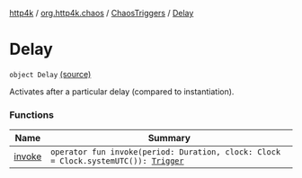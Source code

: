 [http4k](../../../index.md) / [org.http4k.chaos](../../index.md) / [ChaosTriggers](../index.md) / [Delay](./index.md)

# Delay

`object Delay` [(source)](https://github.com/http4k/http4k/blob/master/http4k-testing-chaos/src/main/kotlin/org/http4k/chaos/ChaosTriggers.kt#L102)

Activates after a particular delay (compared to instantiation).

### Functions

| Name | Summary |
|---|---|
| [invoke](invoke.md) | `operator fun invoke(period: Duration, clock: Clock = Clock.systemUTC()): `[`Trigger`](../../-trigger.md) |
